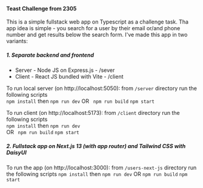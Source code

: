 #### Teast Challenge from 2305

This is a simple fullstack web app on Typescript as a challenge task.
Tha app idea is simple - you search for a user by their email or/and phone number and get results below the search form.
I've made this app in two variants:

##### 1. Separate backend and frontend

- Server - Node JS on Express.js - /sever
- Client - React JS bundled with Vite - /client

To run local server (on http://localhost:5050):
from `/server` directory run the following scripts  
 `npm install`
then
`npm run dev`
OR
` npm run build`
`npm start`

To run client (on http://localhost:5173):
from `/client` directory run the following scripts  
 `npm install`
then
`npm run dev`  
 OR
` npm run build`
`npm start`

##### 2. Fullstack app on Next.js 13 (with app router) and Tailwind CSS with DaisyUI

To run the app (on http://localhost:3000):
from `/users-next-js` directory run the following scripts
`npm install`
then
`npm run dev`
OR
`npm run build`
`npm start`
